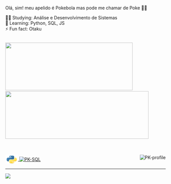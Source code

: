 
Olá, sim! meu apelido é Pokebola mas pode me chamar de Poke 🤙🏼  

👨‍🎓 Studying: Análise e Desenvolvimento de Sistemas <br>
🌱 Learning: Python, SQL, JS <br>
⚡ Fun fact: Otaku <br>



##

<div <br>

  <a href="https://github.com/Pokebola"> 
  <img height="150em"  width="400em"
       src="https://github-readme-stats.vercel.app/api?username=Pokebola&show_icons=falsee&theme=dracula&include_all_commits=true&count_private=true&hide_border=true"/>
  <img height="150em"  width="450em"
       src="https://github-readme-stats.vercel.app/api/top-langs/?username=Pokebola&layout=compact&langs_count=7&theme=dracula&hide_border=true"/>
</div>
  
##  
  <div style="display: inline_block"><br>
        <img align="center" alt="PK-Python" height="30" width="40" src="https://raw.githubusercontent.com/devicons/devicon/master/icons/python/python-original.svg">
        <img align="center" alt="PK-SQL"    height="30" width="40" src="https://img.icons8.com/color/144/000000/microsoft-sql-server.png"/> 
        <img align="right" alt="PK-profile" src="https://cdn.discordapp.com/attachments/795358919417397249/825430589581688872/hi.gif">
</div>
  
<hr></hr>
  
  <div> 
 
<a href="https://www.linkedin.com/in/diego-braga-7632a69b" target="_blank"><img src="https://img.shields.io/badge/-LinkedIn-%230077B5?style=for-the-badge&logo=linkedin&logoColor=white" target="_blank"></a> 
 
 
</div>
